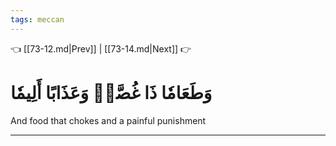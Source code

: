 ```yaml
---
tags: meccan
---
```


👈 [[73-12.md|Prev]] | [[73-14.md|Next]] 👉

# وَطَعَامٗا ذَا غُصَّةٖ وَعَذَابًا أَلِيمٗا

And food that chokes and a painful punishment

---

